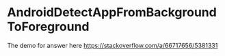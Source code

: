 # AndroidDetectAppFromBackgroundToForeground

The demo for answer here https://stackoverflow.com/a/66717656/5381331
